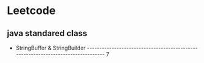 # Leetcode
## java standared class
* StringBuffer & StringBuilder --------------------------------------------------------------------------------- 7
